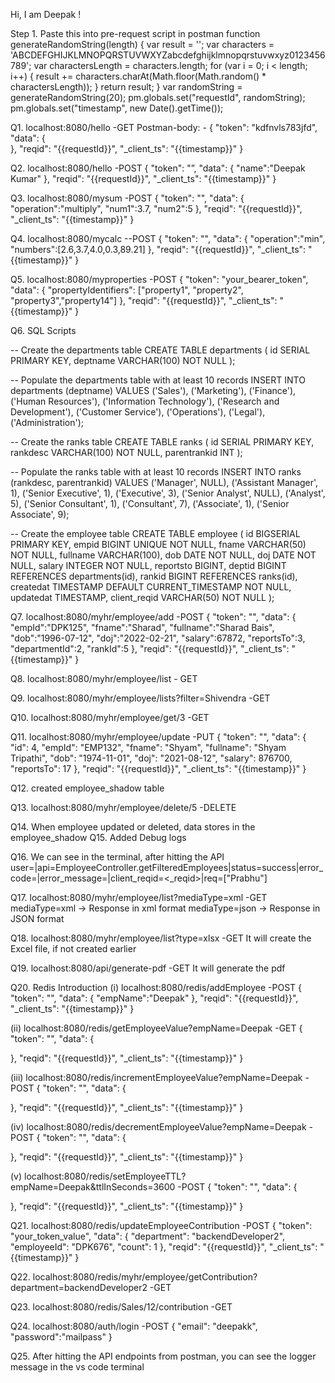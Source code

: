Hi, I am Deepak !

Step 1. Paste this into pre-request script in postman
function generateRandomString(length) {
   var result = '';
   var characters = 'ABCDEFGHIJKLMNOPQRSTUVWXYZabcdefghijklmnopqrstuvwxyz0123456789';
   var charactersLength = characters.length;
   for (var i = 0; i < length; i++) {
       result += characters.charAt(Math.floor(Math.random() * charactersLength));
   }
   return result;
}
var randomString = generateRandomString(20);
pm.globals.set("requestId", randomString);
pm.globals.set("timestamp", new Date().getTime());



Q1. localhost:8080/hello   -GET
Postman-body: -
{
   "token": "kdfnvls783jfd",            
   "data": {                   
   },
   "reqid": "{{requestId}}",
   "_client_ts": "{{timestamp}}"
}


Q2. localhost:8080/hello    -POST
{
   "token": "”,
   "data": {
       "name":"Deepak Kumar"
   },
   "reqid": "{{requestId}}",
   "_client_ts": "{{timestamp}}"
}


Q3. localhost:8080/mysum    -POST
{
  "token": "",
  "data": {
      "operation":"multiply",
      "num1":3.7,
      "num2":5
  },
  "reqid": "{{requestId}}",
  "_client_ts": "{{timestamp}}"
}


Q4. localhost:8080/mycalc   --POST
{
  "token": "",
  "data": {
      "operation":"min",
     "numbers":[2.6,3.7,4.0,0.3,89.21]
  },
  "reqid": "{{requestId}}",
  "_client_ts": "{{timestamp}}"
}


Q5. localhost:8080/myproperties  -POST
{
  "token": "your_bearer_token",
  "data": {
      "propertyIdentifiers": ["property1", "property2", "property3","property14"]
  },
  "reqid": "{{requestId}}",
 "_client_ts": "{{timestamp}}"
}

Q6. 
SQL Scripts

-- Create the departments table
CREATE TABLE departments (
    id SERIAL PRIMARY KEY,
    deptname VARCHAR(100) NOT NULL
);

-- Populate the departments table with at least 10 records
INSERT INTO departments (deptname) VALUES
('Sales'),
('Marketing'),
('Finance'),
('Human Resources'),
('Information Technology'),
('Research and Development'),
('Customer Service'),
('Operations'),
('Legal'),
('Administration');

-- Create the ranks table
CREATE TABLE ranks (
    id SERIAL PRIMARY KEY,
    rankdesc VARCHAR(100) NOT NULL,
    parentrankid INT
);

-- Populate the ranks table with at least 10 records
INSERT INTO ranks (rankdesc, parentrankid) VALUES
('Manager', NULL),
('Assistant Manager', 1),
('Senior Executive', 1),
('Executive', 3),
('Senior Analyst', NULL),
('Analyst', 5),
('Senior Consultant', 1),
('Consultant', 7),
('Associate', 1),
('Senior Associate', 9);

-- Create the employee table
CREATE TABLE employee (
    id BIGSERIAL PRIMARY KEY,
    empid BIGINT UNIQUE NOT NULL,
    fname VARCHAR(50) NOT NULL,
    fullname VARCHAR(100),
    dob DATE NOT NULL,
    doj DATE NOT NULL,
    salary INTEGER NOT NULL,
    reportsto BIGINT,
    deptid BIGINT REFERENCES departments(id),
    rankid BIGINT REFERENCES ranks(id),
    createdat TIMESTAMP DEFAULT CURRENT_TIMESTAMP NOT NULL,
    updatedat TIMESTAMP,
    client_reqid VARCHAR(50) NOT NULL
);




Q7. localhost:8080/myhr/employee/add -POST
{
 "token": "",
 "data": {
     "empId":"DPK125",
     "fname":"Sharad",
     "fullname":"Sharad Bais",
     "dob":"1996-07-12",
     "doj":"2022-02-21",
     "salary":67872,
     "reportsTo":3,
     "departmentId":2,
     "rankId":5
 },
 "reqid": "{{requestId}}",
 "_client_ts": "{{timestamp}}"
}


Q8. localhost:8080/myhr/employee/list    - GET


Q9. localhost:8080/myhr/employee/lists?filter=Shivendra      -GET


Q10. localhost:8080/myhr/employee/get/3       -GET


Q11. localhost:8080/myhr/employee/update   -PUT
{
"token": "",
"data": {
       "id": 4,
       "empId": "EMP132",
       "fname": "Shyam",
       "fullname": "Shyam Tripathi",
       "dob": "1974-11-01",
       "doj": "2021-08-12",
       "salary": 876700,
       "reportsTo": 17
},
"reqid": "{{requestId}}",
"_client_ts": "{{timestamp}}"
}


Q12. created employee_shadow table


Q13. localhost:8080/myhr/employee/delete/5     -DELETE


Q14. When employee updated or deleted, data stores in the employee_shadow
Q15. Added Debug logs


Q16. We can see in the terminal, after hitting the API 
user=<userId>|api=EmployeeController.getFilteredEmployees|status=success|error_code=|error_message=|client_reqid=<_reqid>|req=["Prabhu"]


Q17. localhost:8080/myhr/employee/list?mediaType=xml    -GET
mediaType=xml  -> Response in xml  format
mediaType=json  -> Response in JSON format

Q18.  localhost:8080/myhr/employee/list?type=xlsx    -GET
It will create the Excel file, if not created earlier


Q19. localhost:8080/api/generate-pdf    -GET
It will generate the pdf


Q20.  Redis Introduction
(i)   localhost:8080/redis/addEmployee    -POST
{
"token": "",
"data": {
  "empName":"Deepak"
},
"reqid": "{{requestId}}",
"_client_ts": "{{timestamp}}"
}


(ii) localhost:8080/redis/getEmployeeValue?empName=Deepak      -GET
{
"token": "",
"data": {
 
},
"reqid": "{{requestId}}",
"_client_ts": "{{timestamp}}"
}


(iii)  localhost:8080/redis/incrementEmployeeValue?empName=Deepak  -POST
{
"token": "",
"data": {
 
},
"reqid": "{{requestId}}",
"_client_ts": "{{timestamp}}"
}


(iv)   localhost:8080/redis/decrementEmployeeValue?empName=Deepak     -POST
{
"token": "",
"data": {
 
},
"reqid": "{{requestId}}",
"_client_ts": "{{timestamp}}"
}


(v)   localhost:8080/redis/setEmployeeTTL?empName=Deepak&ttlInSeconds=3600     -POST
{
"token": "",
"data": {
 
},
"reqid": "{{requestId}}",
"_client_ts": "{{timestamp}}"
}


Q21. localhost:8080/redis/updateEmployeeContribution   -POST
{
   "token": "your_token_value",
   "data": {
       "department": "backendDeveloper2",
       "employeeId": "DPK676",
       "count": 1
   },
  "reqid": "{{requestId}}",
"_client_ts": "{{timestamp}}"
}


Q22. localhost:8080/redis/myhr/employee/getContribution?department=backendDeveloper2   -GET


Q23. localhost:8080/redis/Sales/12/contribution    -GET


Q24. localhost:8080/auth/login  -POST
{
   "email": "deepakk",
   "password":"mailpass"
}


Q25. After hitting the API endpoints from postman, you can see the logger message in the vs code terminal













































